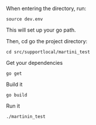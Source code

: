When entering the directory, run:

```
source dev.env
```

This will set up your go path.

Then, cd go the project directory:

```
cd src/supportlocal/martini_test
```

Get your dependencies

```
go get
```

Build it

```
go build
```

Run it

```
./martinin_test
```
